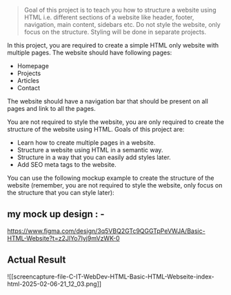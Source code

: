 >Goal of this project is to teach you how to structure a website using HTML i.e. different sections of a website like header, footer, navigation, main content, sidebars etc. Do not style the website, only focus on the structure. Styling will be done in separate projects.


In this project, you are required to create a simple HTML only website with multiple pages. The website should have following pages:

- Homepage
- Projects
- Articles
- Contact

The website should have a navigation bar that should be present on all pages and link to all the pages.

You are not required to style the website, you are only required to create the structure of the website using HTML. Goals of this project are:

- Learn how to create multiple pages in a website.
- Structure a website using HTML in a semantic way.
- Structure in a way that you can easily add styles later.
- Add SEO meta tags to the website.

You can use the following mockup example to create the structure of the website (remember, you are not required to style the website, only focus on the structure that you can style later):


## my mock up design  : -

https://www.figma.com/design/3q5VBQ2GTc9QGGTpPeVWJA/Basic-HTML-Website?t=z2JlYo7Iyj9mVzWK-0


## Actual Result 

![[screencapture-file-C-IT-WebDev-HTML-Basic-HTML-Webseite-index-html-2025-02-06-21_12_03.png]]


